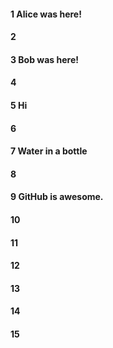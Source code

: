 #### 1 Alice was here!
#### 2
#### 3 Bob was here!
#### 4
#### 5 Hi
#### 6
#### 7 Water in a bottle
#### 8
#### 9 GitHub is awesome.
#### 10
#### 11
#### 12
#### 13
#### 14
#### 15
